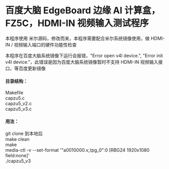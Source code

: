
# 百度大脑 EdgeBoard 边缘 AI 计算盒，FZ5C，HDMI-IN 视频输入测试程序
  
本程序使用 米尔源码，修改而来，本程序需要配合米尔系统镜像使用，做 HDMI-IN / 视频输入端口的硬件功能性检查  
  
本程序在百度大脑系统镜像下运行会报错，"Error open v4l device.", "Error init v4l device."，此错误是因为百度大脑系统镜像暂时不支持 HDMI-IN 视频输入接口，等百度更新镜像  
  
####  目录结构：  
Makefile   
capzu5.c   
capzu5_v2.c   
capzu5_v3.c   

####  用法：  
git clone 到本地后  
make  clean  
make  
media-ctl -v --set-format '"a0010000.v_tpg_0":0 [RBG24 1920x1080 field:none]'  
./capzu5_v3  

